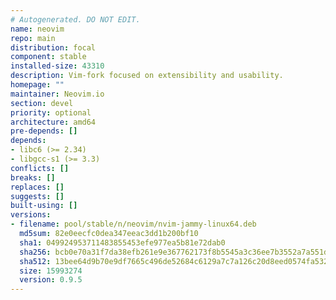 ```yaml
---
# Autogenerated. DO NOT EDIT.
name: neovim
repo: main
distribution: focal
component: stable
installed-size: 43310
description: Vim-fork focused on extensibility and usability.
homepage: ""
maintainer: Neovim.io
section: devel
priority: optional
architecture: amd64
pre-depends: []
depends:
- libc6 (>= 2.34)
- libgcc-s1 (>= 3.3)
conflicts: []
breaks: []
replaces: []
suggests: []
built-using: []
versions:
- filename: pool/stable/n/neovim/nvim-jammy-linux64.deb
  md5sum: 82e0eecfc0dea347eeac3dd1b200bf10
  sha1: 049924953711483855453efe977ea5b81e72dab0
  sha256: bcb0e70a31f7da38efb261e9e367762173f8b5545a3c36ee7b3552a7a551dff4
  sha512: 13bee64d9b70e9df7665c496de52684c6129a7c7a126c20d8eed0574fa5326171ba53d9c432d60f2e95bca8f68c0f1b429966ad4f17df210a9b607f5fac7ccbd
  size: 15993274
  version: 0.9.5
---
```

